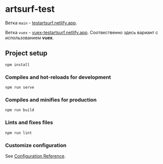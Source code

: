 # artsurf-test
Ветка `main` - [testartsurf.netlify.app](https://testartsurf.netlify.app/).

Ветка `vuex` - [vuex-testartsurf.netlify.app](https://vuex-testartsurf.netlify.app/). Соотвественно здесь вариант с использованием **vuex**.

## Project setup
```
npm install
```

### Compiles and hot-reloads for development
```
npm run serve
```

### Compiles and minifies for production
```
npm run build
```

### Lints and fixes files
```
npm run lint
```

### Customize configuration
See [Configuration Reference](https://cli.vuejs.org/config/).

